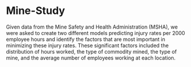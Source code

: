 # Mine-Study
Given data from the Mine Safety and Health Administration (MSHA), we were asked to create two different models predicting injury rates per 2000 employee hours and identify the factors that are most important in minimizing these injury rates. These significant factors included the distribution of hours worked, the type of commodity mined, the type of mine, and the average number of employees working at each location. 

